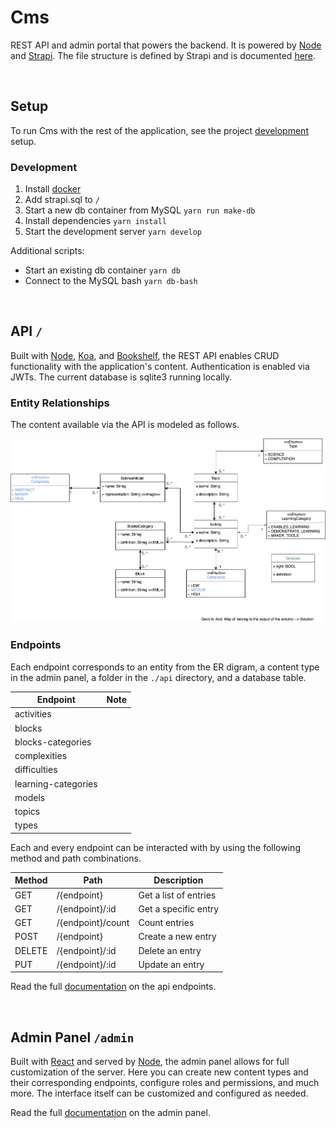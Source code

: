 # Cms

REST API and admin portal that powers the backend. It is powered by [Node](https://nodejs.org/en/) and [Strapi](https://strapi.io/documentation/3.0.0-beta.x/getting-started/introduction.html). The file structure is defined by Strapi and is documented [here](https://strapi.io/documentation/3.0.0-beta.x/concepts/file-structure.html#files-structure).

<br/>

## Setup

To run Cms with the rest of the application, see the project [development](../#development) setup.

### Development

1. Install [docker](https://docs.docker.com/get-docker/)
2. Add strapi.sql to `/`
3. Start a new db container from MySQL `yarn run make-db`
4. Install dependencies `yarn install`
5. Start the development server `yarn develop`

Additional scripts:

* Start an existing db container `yarn db`
* Connect to the MySQL bash `yarn db-bash`

<br/>

## API `/`

Built with [Node](https://nodejs.org/en/), [Koa](https://github.com/koajs/koa#readme), and [Bookshelf](https://bookshelfjs.org/), the REST API enables CRUD functionality with the application's content. Authentication is enabled via JWTs. The current database is sqlite3 running locally.

### Entity Relationships

The content available via the API is modeled as follows. 

![ER Digram](er_diagram.png)

### Endpoints

Each endpoint corresponds to an entity from the ER digram, a content type in the admin panel, a folder in the `./api` directory, and a database table. 

| Endpoint            | Note |
| ------------------- | ---- |
| activities          |      |
| blocks              |      |
| blocks-categories   |      |
| complexities        |      |
| difficulties        |      |
| learning-categories |      |
| models              |      |
| topics              |      |
| types               |      |

Each and every endpoint can be interacted with by using the following method and path combinations. 

| Method | Path              | Description           |
| ------ | ----------------- | --------------------- |
| GET    | /{endpoint}       | Get a list of entries |
| GET    | /{endpoint}/:id   | Get a specific entry  |
| GET    | /{endpoint}/count | Count entries         |
| POST   | /{endpoint}       | Create a new entry    |
| DELETE | /{endpoint}/:id   | Delete an entry       |
| PUT    | /{endpoint}/:id   | Update an entry       |

Read the full [documentation](https://strapi.io/documentation/3.0.0-beta.x/content-api/api-endpoints.html#api-endpoints) on the api endpoints.

<br/>

## Admin Panel `/admin`

Built with [React](https://reactjs.org/) and served by [Node](https://nodejs.org/en/), the admin panel allows for full customization of the server. Here you can create new content types and their corresponding endpoints, configure roles and permissions, and much more. The interface itself can be customized and configured as needed.

Read the full [documentation](https://strapi.io/documentation/3.0.0-beta.x/admin-panel/customization.html) on the admin panel.
